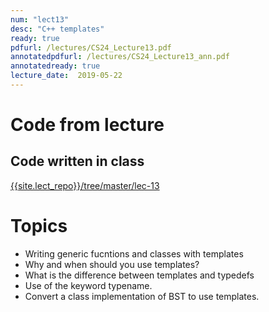```yaml
---
num: "lect13"
desc: "C++ templates"
ready: true
pdfurl: /lectures/CS24_Lecture13.pdf
annotatedpdfurl: /lectures/CS24_Lecture13_ann.pdf
annotatedready: true
lecture_date:  2019-05-22
---
```


# Code from lecture

## Code written in class
[{{site.lect_repo}}/tree/master/lec-13]({{site.lect_repo}}/tree/master/lec-13)




# Topics
* Writing generic fucntions and classes with templates
* Why and when should you use templates?
* What is the difference between templates and typedefs
* Use of the keyword typename.
* Convert a class implementation of BST to use templates.


